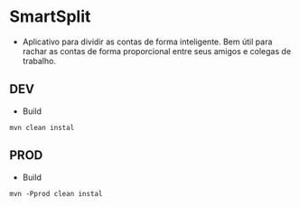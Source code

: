 # SmartSplit
- Aplicativo para dividir as contas de forma inteligente. 
  Bem útil para rachar as contas de forma proporcional 
  entre seus amigos e colegas de trabalho.
  
## DEV
- Build
```
mvn clean instal
```

## PROD
- Build
```
mvn -Pprod clean instal
```